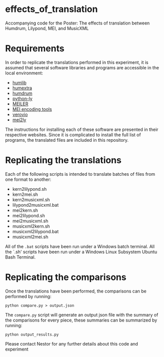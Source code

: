 # effects_of_translation
Accompanying code for the Poster: The effects of translation between Humdrum, Lilypond, MEI, and MusicXML

# Requirements 
In order to replicate the translations performed in this experiment, it is assumed that several software libraries and programs are accessible in the local environment:

- [humlib](https://github.com/humdrum-tools/humlib)
- [humextra](https://github.com/humdrum-tools/humextra)
- [humdrum](https://github.com/humdrum-tools/humdrum)
- [python-ly](https://pypi.org/project/python-ly/)
- [MEILER](https://github.com/rettinghaus/MEILER)
- [MEI encoding tools](https://github.com/music-encoding/encoding-tools)
- [verovio](https://github.com/rism-ch/verovio)
- [mei2ly](https://github.com/uliska/mei2ly/tree/master/ly2mei)

The instructions for installing each of these software are presented in their respective websites. Since it is complicated to install the full list of programs, the translated files are included in this repository.

# Replicating the translations

Each of the following scripts is intended to translate batches of files from one format to another:

- kern2lilypond.sh
- kern2mei.sh
- kern2musicxml.sh
- lilypond2musicxml.bat
- mei2kern.sh
- mei2lilypond.sh
- mei2musicxml.sh
- musicxml2kern.sh
- musicxml2lilypond.bat
- musicxml2mei.sh

All of the `.bat` scripts have been run under a Windows batch terminal. All the `.sh' scripts have been run under a Windows Linux Subsystem Ubuntu Bash Terminal.

# Replicating the comparisons

Once the translations have been performed, the comparisons can be performed by running:
```
python compare.py > output.json
```

The `compare.py` script will generate an output json file with the summary of the comparisons for every piece, these summaries can be summarized by running:
```
python output_results.py
```

Please contact Nestor for any further details about this code and experiment
